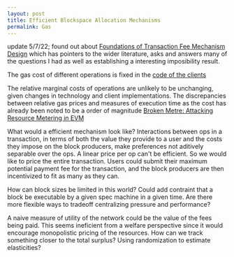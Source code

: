 ```yaml
---
layout: post
title: Efficient Blockspace Allocation Mechanisms
permalink: Gas
---
```



update 5/7/22; found out about [Foundations of Transaction Fee Mechanism Design](https://arxiv.org/pdf/2111.03151.pdf) which has pointers to the wider literature,  asks and answers many of the questions I had as well as establishing a interesting imposibility result. 

The gas cost of different operations is fixed in the [code of the clients 
](https://github.com/ethereum/go-ethereum/blob/master/params/protocol_params.go) 

The relative marginal costs of operations are unlikely to be unchanging, given changes in technology and client implementations. The discrepancies between relative gas prices and measures of execution time as the cost has already been noted to be a order of magnitude [Broken Metre: Attacking Resource Metering in EVM](https://arxiv.org/abs/1909.07220)

What would a efficient mechanism look like?  Interactions between ops in a transaction, in terms of both the value they provide to a user and the costs they impose on the block producers, make preferences not aditively separable over the ops. A linear price per op can't be efficient. So we would like to price the entire transaction. Users could submit their maximum potential payment fee for the transaction, and the block producers are then incentivized to fit as many as they can. 


How can block sizes be limited in this world? Could add contraint that a block be executable by a given spec machine in a given time. Are there more flexible ways to tradeoff centralizing pressure and performance?


A naive measure of utility of the network could be the value of the fees being paid.
This seems ineficient from a welfare perspective since it would encourage monopolistic pricing of the resources.
How can we track something closer to the total surplus? Using randomization to estimate elasticities?
